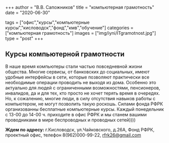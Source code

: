 +++
author = "В.В. Сапожников"
title = "компьютерная грамотность"
date = "2020-06-30"

tags = ["офис","курсы","компьютерные курсы","кисловодск","фонд","кмв","обучение"]
categories = ["компьютерная грамотность"]
images = ["img/iyni/ITgramotnost.jpg"]
type = "post"
+++



## Курсы компьютерной грамотности







  В наше время компьютеры стали частью повседневной жизни общества. Многие сервисы, от банковских до социальных, имеют удобные интерфейсы в сети, которые позволяют практически все необходимые операции проводить не выходя из дома. Особенно это актуально для людей с ограниченными возможностями, пенсионеров, инвалидов, да и для тех, кто просто не хочет терять время в очередях. Но, к сожалению, многие люди, в силу отсутствия навыков работы с компьютером,  не могут позволить такую роскошь. Силами фонда РФРК организованны бесплатные компьютерные курсы. Каждый понедельник с  13-00 до 14-00 ч. приходите в офис РФРК и мы станем вашими проводниками в мире беспроводных и проводных сетей))))

**Ждем по адресу:** г.Кисловодск, ул.Чайковского, д.26А, Фонд РФРК, проектный офис, телефон 8(962)000-99-22, rfrk26@gmail.com
